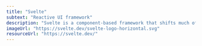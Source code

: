 ```yaml
---
title: "Svelte"
subtext: "Reactive UI framework"
description: "Svelte is a component-based framework that shifts much of the work to compile time, rather than runtime, resulting in faster and smaller applications. It is known for its simplicity and reactivity."
imageUrl: "https://svelte.dev/svelte-logo-horizontal.svg"
resourceUrl: "https://svelte.dev/"
---
```

